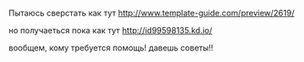 Пытаюсь сверстать как тут http://www.template-guide.com/preview/2619/

но получаеться пока как тут http://id99598135.kd.io/

вообщем, кому требуется помощь! давешь советы!!